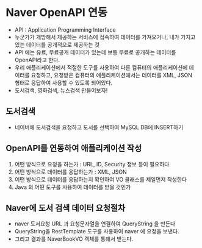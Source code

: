# Naver OpenAPI 연동

- API : Application Programming Interface
- 누군가가 개방해서 제공하는 서비스에 접속하여 데이터를 가져오거나, 내가 가지고 있는 데이터를 공개적으로 제공하는 것
- API 에는 유료, 무료공개 데이터가 있는데 보통 무료로 공개하는 데이터를 OpenAPI라고 한다.
- 우리 애플리케이션에서 적절한 도구를 사용하여 다른 컴퓨터의 애플리케이션에 데이터를 요청하고, 요청받은 컴퓨터의 애플리케이션에서는 데이터를 XML, JSON 형태로 응답하여 사용할 수 있도록 되어있다.
- 도서검색, 영화검색, 뉴스검색 만들어보자!

## 도서검색

- 네이버에 도서검색을 요청하고 도서를 선택하여 MySQL DB에 INSERT하기

## OpenAPI를 연동하여 애플리케이션 작성

1. 어떤 방식으로 요청을 하는가 : URL, ID, Security 정보 등이 필요하다
2. 어떤 방식으로 데이터를 응답하는가 : XML, JSON
3. 어떤 방식으로 데이터를 응답하는지 확인하여 VO 클래스를 제일먼저 작성한다
4. Java 의 어떤 도구를 사용하여 데이터를 받을 것인가

## Naver에 도서 검색 데이터 요청절차

- naver 도서요청 URL 과 요청문자열을 연결하여 QueryString 을 만든다
- QueryString을 RestTemplate 도구를 사용하여 naver 에 요청을 보낸다.
- 그리고 결과를 NaverBookVO 객체를 통해서 받는다.

